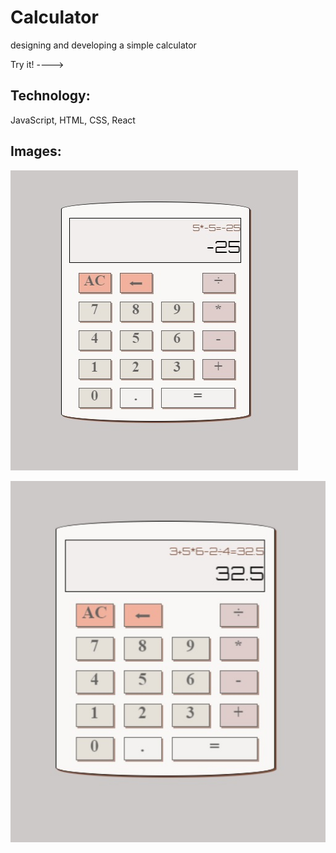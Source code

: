 # Calculator
designing and developing a simple calculator

Try it! ----> 

## Technology:
JavaScript, HTML, CSS, React

## Images: 

![alt text](https://github.com/OxanaK/Calculator/blob/master/example_photos/cal1.jpg)

![alt text](https://github.com/OxanaK/Calculator/blob/master/example_photos/cal2.jpg)
